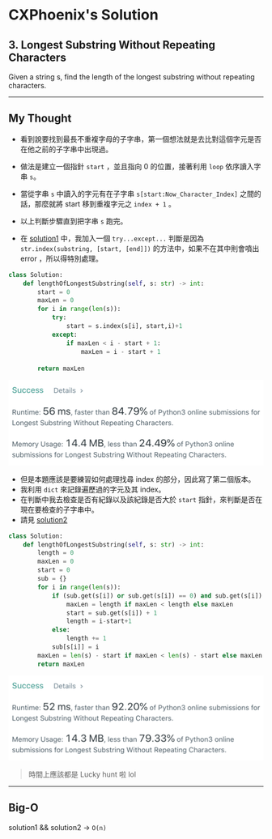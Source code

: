 CXPhoenix's Solution
===

## 3. Longest Substring Without Repeating Characters

Given a string s, find the length of the longest substring without repeating characters.

---

## My Thought

- 看到說要找到最長不重複字母的子字串，第一個想法就是去比對這個字元是否在他之前的子字串中出現過。
- 做法是建立一個指針 `start` ，並且指向 0 的位置，接著利用 `loop` 依序讀入字串 `s`。
- 當從字串 `s` 中讀入的字元有在子字串 `s[start:Now_Character_Index]` 之間的話，那麼就將 start 移到重複字元之 `index + 1` 。
- 以上判斷步驟直到把字串 `s` 跑完。

- 在 [solution1](./solution1.py) 中，我加入一個 `try...except...` 判斷是因為 `str.index(substring, [start, [end]])` 的方法中，如果不在其中則會噴出 error ，所以得特別處理。

```python
class Solution:
    def lengthOfLongestSubstring(self, s: str) -> int:
        start = 0
        maxLen = 0
        for i in range(len(s)):
            try:
                start = s.index(s[i], start,i)+1
            except:
                if maxLen < i - start + 1:
                    maxLen = i - start + 1
                
        return maxLen
```

<img src="./solution1.png">

- 但是本題應該是要練習如何處理找尋 index 的部分，因此寫了第二個版本。
- 我利用 `dict` 來記錄遍歷過的字元及其 index。
- 在判斷中我去檢查是否有紀錄以及該紀錄是否大於 `start` 指針，來判斷是否在現在要檢查的子字串中。
- 請見 [solution2](./solution2.py)

```python
class Solution:
    def lengthOfLongestSubstring(self, s: str) -> int:
        length = 0
        maxLen = 0
        start = 0
        sub = {}
        for i in range(len(s)):
            if (sub.get(s[i]) or sub.get(s[i]) == 0) and sub.get(s[i]) >= start :
                maxLen = length if maxLen < length else maxLen
                start = sub.get(s[i]) + 1
                length = i-start+1
            else:
                length += 1
            sub[s[i]] = i
        maxLen = len(s) - start if maxLen < len(s) - start else maxLen
        return maxLen
```

<img src="./solution2.png">

> 時間上應該都是 Lucky hunt 啦 lol

---

## Big-O

solution1 && solution2  ->  `O(n)`